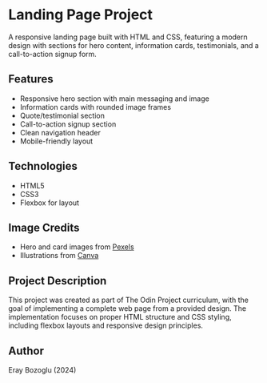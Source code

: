 # Landing Page Project

A responsive landing page built with HTML and CSS, featuring a modern design with sections for hero content, information cards, testimonials, and a call-to-action signup form.

## Features
- Responsive hero section with main messaging and image
- Information cards with rounded image frames
- Quote/testimonial section
- Call-to-action signup section
- Clean navigation header
- Mobile-friendly layout

## Technologies
- HTML5
- CSS3
- Flexbox for layout

## Image Credits
- Hero and card images from [Pexels](https://www.pexels.com)
- Illustrations from [Canva](https://www.canva.com)

## Project Description
This project was created as part of The Odin Project curriculum, with the goal of implementing a complete web page from a provided design. The implementation focuses on proper HTML structure and CSS styling, including flexbox layouts and responsive design principles.

## Author
Eray Bozoglu (2024)